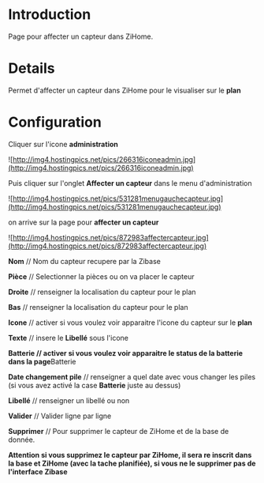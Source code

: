 
# Introduction #

Page pour affecter un capteur dans ZiHome.


# Details #

Permet d'affecter un capteur dans ZiHome pour le visualiser sur le **plan**

# Configuration #

Cliquer sur l'icone **administration**

![http://img4.hostingpics.net/pics/266316iconeadmin.jpg](http://img4.hostingpics.net/pics/266316iconeadmin.jpg)

Puis cliquer sur l'onglet **Affecter un capteur** dans le menu d'administration

![http://img4.hostingpics.net/pics/531281menugauchecapteur.jpg](http://img4.hostingpics.net/pics/531281menugauchecapteur.jpg)

on arrive sur la page pour **affecter un capteur**

![http://img4.hostingpics.net/pics/872983affectercapteur.jpg](http://img4.hostingpics.net/pics/872983affectercapteur.jpg)

**Nom**  // Nom du capteur recupere par la Zibase

**Pièce**  // Selectionner la pièces ou on va placer le capteur

**Droite**  // renseigner la localisation du capteur pour le plan

**Bas**  // renseigner la localisation du capteur pour le plan

**Icone**  // activer si vous voulez voir apparaitre l'icone du capteur sur le **plan**

**Texte**  // insere le **Libellé** sous l'icone

**Batterie  // activer si vous voulez voir apparaitre le status de la batterie dans la page**Batterie

**Date changement pile**  // renseigner a quel date avec vous changer les piles (si vous avez activé la case **Batterie** juste au dessus)

**Libellé**  // renseigner un libellé ou non

**Valider**  // Valider ligne par ligne

**Supprimer**  // Pour supprimer le capteur de ZiHome et de la base de donnée.

**Attention si vous supprimez le capteur par ZiHome, il sera re inscrit dans la base et ZiHome (avec la tache planifiée), si vous ne le supprimer pas de l'interface Zibase**